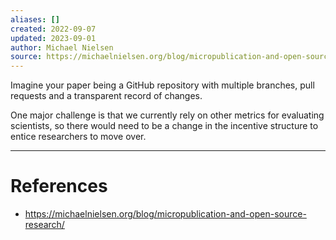 ```yaml
---
aliases: []
created: 2022-09-07
updated: 2023-09-01
author: Michael Nielsen
source: https://michaelnielsen.org/blog/micropublication-and-open-source-research/
---
```

Imagine your paper being a GitHub repository with multiple branches, pull requests and a transparent record of changes.

One major challenge is that we currently rely on other metrics for evaluating scientists, so there would need to be a change in the incentive structure to entice researchers to move over.

---
# References
* https://michaelnielsen.org/blog/micropublication-and-open-source-research/
